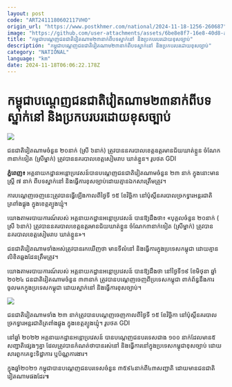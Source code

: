 ```yaml
---
layout: post
code: "ART2411180602117VHO"
origin_url: "https://www.postkhmer.com/national/2024-11-18-1256-260687"
image: "https://github.com/user-attachments/assets/6be8e8f7-16e8-40d8-ae5f-c425f48715c6"
title: "កម្ពុជា​បណ្ដេញ​​ជនជាតិ​វៀតណាម​២៣​នាក់​ពីបទ​ស្នាក់នៅ និង​ប្រកប​របរ​ដោយ​ខុសច្បាប់​"
description: "​​កម្ពុជា​បណ្ដេញ​​ជនជាតិ​វៀតណាម​២៣​នាក់​ពីបទ​ស្នាក់នៅ និង​ប្រកប​របរ​ដោយ​ខុសច្បាប់​​"
category: "NATIONAL"
language: "km"
date: 2024-11-18T06:06:22.178Z
---
```


# កម្ពុជា​បណ្ដេញ​​ជនជាតិ​វៀតណាម​២៣​នាក់​ពីបទ​ស្នាក់នៅ និង​ប្រកប​របរ​ដោយ​ខុសច្បាប់​

![](https://github.com/user-attachments/assets/820a2fb9-601e-4c34-bda3-105825e2a115)

ជនជាតិ​វៀតណាម​​ចំនួន ២០​នាក់ (​ស្រី ៦​នាក់​) ត្រូវបាន​នគរបាល​ខេត្ត​ឧត្តរ​មានជ័យ​ឃាត់ខ្លួន ចំណែក​៣​នាក់​ទៀត (​ស្រី​ម្នាក់​) ត្រូវបាន​នគរបាល​ខេត្តសៀមរាប​ ឃាត់ខ្លួន។ រូបថត GDI

**ភ្នំពេញ៖** អគ្គនាយកដ្ឋាន​អន្តោប្រវេសន៍​បាន​បណ្ដេញ​​ជនជាតិ​វៀតណាម​ចំនួន ២៣ នាក់ ក្នុងនោះ​មាន​ស្ត្រី ៧ នាក់ ពីបទ​ស្នាក់នៅ និង​ធ្វើការ​​ខុសច្បាប់​ដោយ​គ្មាន​ឯកសារ​ត្រឹមត្រូវ​។​

​ការ​បណ្ដេញ​ចេញ​​នេះត្រូវបាន​​ធ្វើឡើង​កាលពីថ្ងៃទី ១៥ ខែ​វិច្ឆិកា នៅ​ប៉ុស្តិ៍នគរបាល​ច្រកទ្វារ​អន្តរជាតិ​ត្រពាំង​ផ្លុ​ង ក្នុង​ខេត្ត​ត្បូងឃ្មុំ​។​

យោងតាម​របាយការណ៍​របស់ អគ្គនាយកដ្ឋាន​អន្តោប្រវេសន៍ បាន​ឱ្យ​​ដឹងថា៖ «បុគ្គល​ចំនួន ២០​នាក់ (​ស្រី ៦​នាក់​) ត្រូវបាន​នគរបាល​ខេត្ត​ឧ​ត្ត​រ​មានជ័យ​ឃាត់ខ្លួន ចំណែក​៣​នាក់​ទៀត (​ស្រី​ម្នាក់​) ត្រូវបាន​នគរបាល​ខេត្តសៀមរាប​ ឃាត់ខ្លួន​»។​

ជនជាតិ​វៀតណាម​ទាំងអស់​ត្រូវបាន​រក​ឃើញថា មាន​ទីលំនៅ និង​ធ្វើការ​ក្នុងប្រទេស​កម្ពុជា ដោយ​គ្មាន​លិខិតឆ្លងដែន​ត្រឹមត្រូវ​។​

យោងតាម​របាយការណ៍​របស់ អគ្គនាយកដ្ឋាន​អន្តោប្រវេសន៍ បានឱ្យ​​ដឹងថា នៅ​ថ្ងៃទី​១៩ ខែមិថុនា ឆ្នាំ​២០២៤ ជនជាតិ​វៀតណាម​ចំនួន ៣៣​នាក់ ត្រូវបានបណ្ដេញ​​ចេញពី​ប្រទេស​កម្ពុជា ពាក់ព័ន្ធ​នឹង​ការ​ចូលមកក្នុង​ប្រទេស​កម្ពុជា ដោយ​​ស្នាក់នៅ និង​ធ្វើការខុសច្បាប់​។​

![](https://github.com/user-attachments/assets/772627ea-4590-4dc6-a442-614c8302d854)

ជនជាតិ​វៀតណាមទាំង ២៣ នាក់ត្រូវបាន​បណ្ដេញ​ចេញ​​កាលពីថ្ងៃទី ១៥ ខែ​វិច្ឆិកា នៅ​ប៉ុស្តិ៍នគរបាល​ច្រកទ្វារ​អន្តរជាតិ​ត្រពាំង​ផ្លុ​ង ក្នុង​ខេត្ត​ត្បូងឃ្មុំ​។ រូបថត GDI

​នៅ​ឆ្នាំ ២០២២​ អគ្គនាយកដ្ឋាន​អន្តោប្រវេសន៍ បាន​បណ្ដេញ​​ជនបរទេស​ជាង ១០០​ នាក់​ដែលមាន​៥ សញ្ជាតិ​ផ្សេងៗ​គ្នា ដែល​ត្រូវបាន​កំណត់ថា​បានរស់នៅ និង​ធ្វើការ​នៅក្នុង​ប្រទេស​កម្ពុជា​​ខុសច្បាប់ ដោយ​សារ​ពួកគេ​ខ្វះ​ទិដ្ឋាការ ឬ​ប័ណ្ណ​ការងារ​។​

ក្នុង​ឆ្នាំ​២០២១ កម្ពុជា​បានបណ្ដេញ​​ជនបរទេស​ចំនួន ៣៥៩៤​នាក់​ពី​៤៣​សញ្ជាតិ ដោយមាន​​ជនជាតិ​វៀតណាមផង​ដែរ​​៕